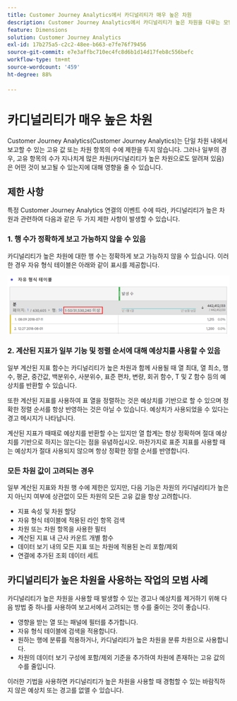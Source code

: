 ```yaml
---
title: Customer Journey Analytics에서 카디널리티가 매우 높은 차원
description: Customer Journey Analytics에서 카디널리티가 높은 차원을 다루는 모범 사례 설명
feature: Dimensions
solution: Customer Journey Analytics
exl-id: 17b275a5-c2c2-48ee-b663-e7fe76f79456
source-git-commit: e7e3affbc710ec4fc8d6b1d14d17feb8c556befc
workflow-type: tm+mt
source-wordcount: '459'
ht-degree: 88%

---
```


# 카디널리티가 매우 높은 차원

Customer Journey Analytics(Customer Journey Analytics)는 단일 차원 내에서 보고할 수 있는 고유 값 또는 차원 항목의 수에 제한을 두지 않습니다. 그러나 일부의 경우, 고유 항목의 수가 지나치게 많은 차원(카디널리티가 높은 차원으로도 알려져 있음)은 어떤 것이 보고될 수 있는지에 대해 영향을 줄 수 있습니다.

## 제한 사항

특정 Customer Journey Analytics 연결의 이벤트 수에 따라, 카디널리티가 높은 차원과 관련하여 다음과 같은 두 가지 제한 사항이 발생할 수 있습니다.

### 1. 행 수가 정확하게 보고 가능하지 않을 수 있음

카디널리티가 높은 차원에 대한 행 수는 정확하게 보고 가능하지 않을 수 있습니다. 이러한 경우 자유 형식 테이블은 아래와 같이 표시를 제공합니다.

![](assets/high-cardinality.png)

### 2. 계산된 지표가 일부 기능 및 정렬 순서에 대해 예상치를 사용할 수 있음

일부 계산된 지표 함수는 카디널리티가 높은 차원과 함께 사용될 때 열 최대, 열 최소, 행 수, 평균, 중간값, 백분위수, 사분위수, 표준 편차, 변량, 회귀 함수, T 및 Z 함수 등의 예상치를 반환할 수 있습니다.

또한 계산된 지표를 사용하여 표 열을 정렬하는 것은 예상치를 기반으로 할 수 있으며 정확한 정렬 순서를 항상 반영하는 것은 아닐 수 있습니다. 예상치가 사용되었을 수 있다는 경고 메시지가 나타납니다.

계산된 지표가 때때로 예상치를 반환할 수는 있지만 열 합계는 항상 정확하며 절대 예상치를 기반으로 하지는 않는다는 점을 유념하십시오. 마찬가지로 표준 지표를 사용할 때는 예상치가 절대 사용되지 않으며 항상 정확한 정렬 순서를 반영합니다.

### 모든 차원 값이 고려되는 경우

일부 계산된 지표와 차원 행 수에 제한은 있지만, 다음 기능은 차원의 카디널리티가 높은지 아닌지 여부에 상관없이 모든 차원의 모든 고유 값을 항상 고려합니다.

* 지표 속성 및 차원 할당
* 자유 형식 테이블에 적용된 라인 항목 검색
* 차원 또는 차원 항목을 사용한 필터
* 계산된 지표 내 근사 카운트 개별 함수
* 데이터 보기 내의 모든 지표 또는 차원에 적용된 논리 포함/제외
* 연결에 추가된 조회 데이터 세트

## 카디널리티가 높은 차원을 사용하는 작업의 모범 사례

카디널리티가 높은 차원을 사용할 때 발생할 수 있는 경고나 예상치를 제거하기 위해 다음 방법 중 하나를 사용하여 보고서에서 고려되는 행 수를 줄이는 것이 좋습니다.

* 영향을 받는 열 또는 패널에 필터를 추가합니다.
* 자유 형식 테이블에 검색을 적용합니다.
* 원하는 행에 분류를 적용하거나, 카디널리티가 높은 차원을 분류 차원으로 사용합니다.
* 차원의 데이터 보기 구성에 포함/제외 기준을 추가하여 차원에 존재하는 고유 값의 수를 줄입니다.

이러한 기법을 사용하면 카디널리티가 높은 차원을 사용할 때 경험할 수 있는 바람직하지 않은 예상치 또는 경고를 없앨 수 있습니다.
